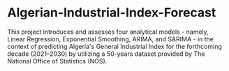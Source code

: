 # Algerian-Industrial-Index-Forecast
This project introduces and assesses four analytical models - namely, Linear Regression, Exponential Smoothing, ARIMA, and SARIMA - in the context of predicting Algeria's General Industrial Index for the forthcoming decade (2021–2030) by utilizing a 50-years dataset provided by The National Office of Statistics (NOS). 
